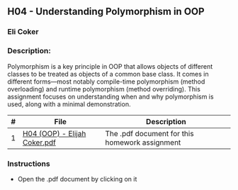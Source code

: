 ## H04 - Understanding Polymorphism in OOP
### Eli Coker
### Description:

Polymorphism is a key principle in OOP that allows objects of different classes to be treated as objects of a common base class. It comes in different forms—most notably compile-time polymorphism (method overloading) and runtime polymorphism (method overriding). This assignment focuses on understanding when and why polymorphism is used, along with a minimal demonstration.

|   #   | File             | Description                                        |
| :---: | ---------------- | -------------------------------------------------- |
|   1   | [H04 (OOP) - Elijah Coker.pdf](https://github.com/Eli-Coker/2143-OOP-Eli/blob/main/Assignments/H04/H04%20(OOP)%20-%20Elijah%20Coker.pdf)       | The .pdf document for this homework assignment      |

### Instructions

- Open the .pdf document by clicking on it
